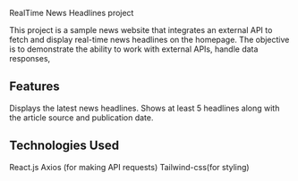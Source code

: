 RealTime News Headlines project

This project is a sample news website that integrates an external API to fetch and display real-time news headlines on the homepage.
The objective is to demonstrate the ability to work with external APIs, handle data responses,

## Features

Displays the latest news headlines.
Shows at least 5 headlines along with the article source and publication date.

## Technologies Used

React.js
Axios (for making API requests)
Tailwind-css(for styling)
